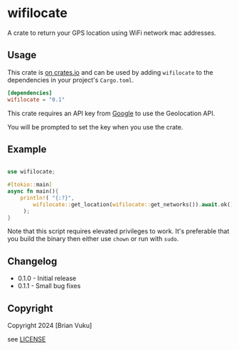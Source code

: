 # wifilocate

A crate to return your GPS location using WiFi network mac addresses.

## Usage

This crate is [on crates.io](https://crates.io/crates/wifilocate) and can be
used by adding `wifilocate` to the dependencies in your project's `Cargo.toml`.

```toml
[dependencies]
wifilocate = "0.1"
```

This crate requires an API key from [Google](https://developers.google.com/maps/documentation/geolocation/get-api-key) to use the Geolocation API.

You will be prompted to set the key when you use the crate.

## Example

```rust

use wifilocate;

#[tokio::main]
async fn main(){
    println!( "{:?}",
        wifilocate::get_location(wifilocate::get_networks()).await.ok()
     );
}
```

Note that this script requires elevated privileges to work. It's preferable that you build the binary then either use `chown`  or run with `sudo`.

## Changelog

- 0.1.0 - Initial release
- 0.1.1 - Small bug fixes

## Copyright

Copyright 2024 [Brian Vuku]

see [LICENSE](/LICENSE)
